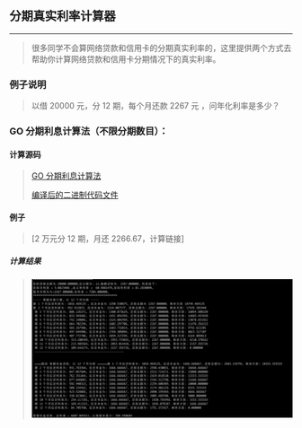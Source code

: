 ## 分期真实利率计算器
----

> 很多同学不会算网络贷款和信用卡的分期真实利率的，这里提供两个方式去帮助你计算网络贷款和信用卡分期情况下的真实利率。

### 例子说明
> 以借 20000 元，分 12 期，每个月还款 2267 元 ，问年化利率是多少？




### GO 分期利息计算法（不限分期数目）：

#### 计算源码
>
> [GO 分期利息计算法](/main.go)
>
> [编译后的二进制代码文件](/pkg)

#### 例子
>
> [2 万元分 12 期，月还 2266.67，计算链接]

##### 计算结果
>
> ![网络贷款和信用卡 12 期分期利息计算结果](/picture/27.png)

